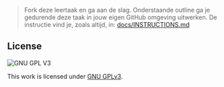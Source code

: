 > Fork deze leertaak en ga aan de slag. Onderstaande outline ga je gedurende deze taak in jouw eigen GitHub omgeving uitwerken. De instructie vind je, zoals altijd, in: [docs/INSTRUCTIONS.md](docs/INSTRUCTIONS.md)

## License

![GNU GPL V3](https://www.gnu.org/graphics/gplv3-127x51.png)

This work is licensed under [GNU GPLv3](./LICENSE).
